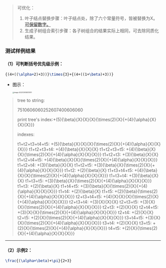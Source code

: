 > 可优化：
>
> 1. 叶子结点替换步骤：叶子结点处，除了六个常量符号，皆被替换为X。**<u>可保留数字。</u>**
> 2. 生成子树组合索引步骤：各子树组合的结果实际上相同，可去除同质化结果。

### 测试样例结果

#### （1）可判断括号优先级示例：

```latex
{(4+((\alpha+2)+3))}\times{3}+{(4+((1+\beta)+3))}
```

- 图示：

   <img src="D:\u_typoraImages\image-20221216180511811.png" alt="image-20221216180511811" style="zoom: 33%;" />

> tree to string:
>
> 7510606060252607400606060
>
> print tree's index:+(5){\beta}{X}{X}{X}{\times(2){X}{+(4){\alpha}{X}{X}{X}}}
>
> indexes:
>
> t1+t2+t3+t4+t5: +(5){\beta}{X}{X}{X}{\times(2){X}{+(4){\alpha}{X}{X}{X}}}
> t1+t2+t3+t4: +(4){\beta}{X}{X}{X}
> t1+t2+t3+t5: +(4){\beta}{X}{X}{\times(2){X}{+(4){\alpha}{X}{X}{X}}}
> t1+t2+t3: +(3){\beta}{X}{X}
> t1+t2+t4+t5: +(4){\beta}{X}{X}{\times(2){X}{+(4){\alpha}{X}{X}{X}}}
> t1+t2+t4: +(3){\beta}{X}{X}
> t1+t2+t5: +(3){\beta}{X}{\times(2){X}{+(4){\alpha}{X}{X}{X}}}
> t1+t2: +(2){\beta}{X}
> t1+t3+t4+t5: +(4){\beta}{X}{X}{\times(2){X}{+(4){\alpha}{X}{X}{X}}}
> t1+t3+t4: +(3){\beta}{X}{X}
> t1+t3+t5: +(3){\beta}{X}{\times(2){X}{+(4){\alpha}{X}{X}{X}}}
> t1+t3: +(2){\beta}{X}
> t1+t4+t5: +(3){\beta}{X}{\times(2){X}{+(4){\alpha}{X}{X}{X}}}
> t1+t4: +(2){\beta}{X}
> t1+t5: +(2){\beta}{\times(2){X}{+(4){\alpha}{X}{X}{X}}}
> t2+t3+t4+t5: +(4){X}{X}{X}{\times(2){X}{+(4){\alpha}{X}{X}{X}}}
> t2+t3+t4: +(3){X}{X}{X}
> t2+t3+t5: +(3){X}{X}{\times(2){X}{+(4){\alpha}{X}{X}{X}}}
> t2+t3: +(2){X}{X}
> t2+t4+t5: +(3){X}{X}{\times(2){X}{+(4){\alpha}{X}{X}{X}}}
> t2+t4: +(2){X}{X}
> t2+t5: +(2){X}{\times(2){X}{+(4){\alpha}{X}{X}{X}}}
> t3+t4+t5: +(3){X}{X}{\times(2){X}{+(4){\alpha}{X}{X}{X}}}
> t3+t4: +(2){X}{X}
> t3+t5: +(2){X}{\times(2){X}{+(4){\alpha}{X}{X}{X}}}
> t4+t5: +(2){X}{\times(2){X}{+(4){\alpha}{X}{X}{X}}}

---



#### （2）示例2：

```latex
\frac{(\alpha+\beta)+\pi}{2+3}
```

